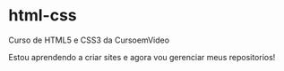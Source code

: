 # html-css
 Curso de HTML5 e CSS3 da CursoemVideo

Estou aprendendo a criar sites e agora vou gerenciar meus repositorios!